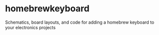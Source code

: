 # homebrewkeyboard
Schematics, board layouts, and code for adding a homebrew keyboard to your electronics projects

